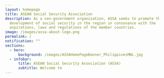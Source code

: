 ```yaml
---
layout: homepage
title: ASEAN Social Security Association
description: As a non-government organisation, ASSA seeks to promote the
  development of social security in the region in consonance with the
  aspirations, laws and regulations of the member countries.
image: /images/assa-about-logo.png
permalink: /
notification: ""
sections:
  - hero:
      background: /images/ASSAHomePageBanner_PhilippinesMNL.jpg
  - infobar:
      title: ASEAN Social Security Association (ASSA)
      subtitle: Welcome to
---
```

